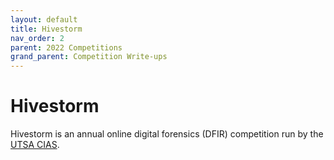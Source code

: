 ```yaml
---
layout: default
title: Hivestorm
nav_order: 2
parent: 2022 Competitions
grand_parent: Competition Write-ups
---
```


# Hivestorm

Hivestorm is an annual online digital forensics (DFIR) competition run by the [UTSA CIAS].

[UTSA CIAS]: https://cias.utsa.edu
